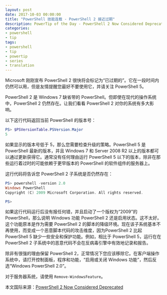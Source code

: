 ```yaml
---
layout: post
date: 2017-10-03 00:00:00
title: "PowerShell 技能连载 - PowerShell 2 接近过期"
description: PowerTip of the Day - PowerShell 2 Now Considered Deprecated
categories:
- powershell
- tip
tags:
- powershell
- tip
- powertip
- series
- translation
---
```

Microsoft 刚刚宣布 PowerShell 2 很快将会标记为“已过期的”。它在一段时间内仍然可以用，但是友情提醒您最好不要使用它，并请关注 PowerShell 5。

PowerShell 2 是 Windows 7 缺省带的 PowerShell。但即使在现代的操作系统中，PowerShell 2 仍然存在。让我们看看 PowerShell 2 对你的系统有多大影响。

以下这行代码返回当前 PowerShell 的版本号：

```powershell
PS> $PSVersionTable.PSVersion.Major
5
```

如果显示的版本号低于 5，那么您需要检查升级的策略。PowerShell 5 是 PowerShell 最新的版本，并且 Windows 7 和 Server 2008 R2 以上的版本都可以通过更新获得它。通常没有任何理由运行 PowerShell 5 以下的版本，除非在那些运行着过时的可能依赖于更早版本的 PowerShell 的软件组件的服务器上。

这行代码将告诉您 PowerShell 2 子系统是否仍然存在：

```powershell     
PS> powershell -version 2.0
Windows PowerShell 
Copyright (C) 2009 Microsoft Corporation. All rights reserved.

PS>
```

如果这行代码运行后没有报任何错，并且启动了一个版权为“2009”的 PowerShell，那么说明 Windows 功能 PowerShell 2 还是启用状态。这不太好。这个功能原本是作为需要 PowerShell 2 的脚本的降级环境。现在该子系统基本不再使用，而变成一个恶意脚本代码的攻击维度，因为PowerShell 2 比起 PowerShell 5 缺少一些安全和保护功能。例如，相比于 PowerShell 5，运行在在 PowerShell 2 子系统中的恶意代码不会在反病毒引擎中有效地记录和报告。

除非有很强的理由保留 PowerShell 2，正常情况下您应该移除它。在客户端操作系统中，请打开控制面板，程序和功能，“启用或关闭 Windows 功能”，然后反选“Windows PowerShell 2.0”。

对于服务器系统，请使用 `Remove-WindowsFeature`。

<!--more-->
本文国际来源：[PowerShell 2 Now Considered Deprecated](http://community.idera.com/powershell/powertips/b/tips/posts/powershell-2-now-considered-deprecated)
